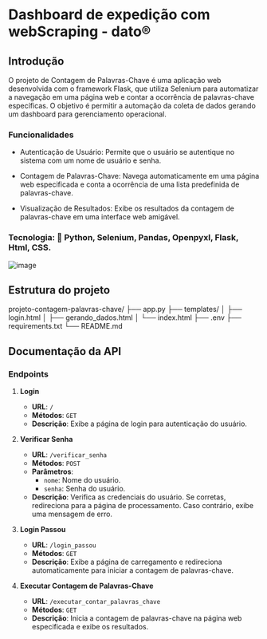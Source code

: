 # Dashboard de expedição com webScraping - dato®


## Introdução
O projeto de Contagem de Palavras-Chave é uma aplicação web desenvolvida com o framework Flask, que utiliza Selenium para automatizar a navegação em uma página web e contar a ocorrência de palavras-chave específicas. O objetivo é permitir a automação da coleta de dados gerando um dashboard para gerenciamento operacional.

### Funcionalidades
* Autenticação de Usuário:
Permite que o usuário se autentique no sistema com um nome de usuário e senha.

* Contagem de Palavras-Chave:
Navega automaticamente em uma página web especificada e conta a ocorrência de uma lista predefinida de palavras-chave.

* Visualização de Resultados:
Exibe os resultados da contagem de palavras-chave em uma interface web amigável.

### Tecnologia: 🎯 Python, Selenium, Pandas, Openpyxl, Flask, Html, CSS.

![image](https://github.com/datocarneiro/Dashboard_Expedicao_v1.2/assets/132966071/128c7c9c-541c-48fc-a20f-f3560c51bd99)

## Estrutura do projeto
projeto-contagem-palavras-chave/
├── app.py
├── templates/
│   ├── login.html
│   ├── gerando_dados.html
│   └── index.html
├── .env
├── requirements.txt
└── README.md


## Documentação da API

### Endpoints

1. **Login**
   - **URL**: `/`
   - **Métodos**: `GET`
   - **Descrição**: Exibe a página de login para autenticação do usuário.

2. **Verificar Senha**
   - **URL**: `/verificar_senha`
   - **Métodos**: `POST`
   - **Parâmetros**:
     - `nome`: Nome do usuário.
     - `senha`: Senha do usuário.
   - **Descrição**: Verifica as credenciais do usuário. Se corretas, redireciona para a página de processamento. Caso contrário, exibe uma mensagem de erro.

3. **Login Passou**
   - **URL**: `/login_passou`
   - **Métodos**: `GET`
   - **Descrição**: Exibe a página de carregamento e redireciona automaticamente para iniciar a contagem de palavras-chave.

4. **Executar Contagem de Palavras-Chave**
   - **URL**: `/executar_contar_palavras_chave`
   - **Métodos**: `GET`
   - **Descrição**: Inicia a contagem de palavras-chave na página web especificada e exibe os resultados.

